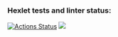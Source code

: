 ### Hexlet tests and linter status:
[![Actions Status](https://github.com/greenboxer1/frontend-project-44/workflows/hexlet-check/badge.svg)](https://github.com/greenboxer1/frontend-project-44/actions)
<a href="https://codeclimate.com/github/greenboxer1/frontend-project-44/maintainability"><img src="https://api.codeclimate.com/v1/badges/9602640f883955ae47b2/maintainability" /></a>
<script id="asciicast-UA6XShVydzXK61I8snKPUEyjf" src="https://asciinema.org/a/UA6XShVydzXK61I8snKPUEyjf.js" async></script>